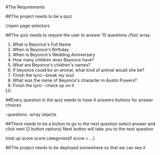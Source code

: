 #The Requirements

##The project needs to be a quiz

//open page selectors

##The quiz needs to require the user to answer 10 questions
//list/ array
1. What is Beyonce's Full Name
2. When is Beyonce's Birthday
3. When is Beyonce's Wedding Anniversary
4. How many children does Beyonce have?
5. What are Beyonce's children's names?
6. If beyonce could be an animal, what kind of animal would she be?
7. Finish the lyric--break my soul
8. What was the name of Beyonce's character in Austin Powers?
9. Finish the lyric--check up on it
10. 
##Every question in the quiz needs to have 4 answers
buttons for answer choices

-questions 
-array objects


##There needs to be a button to go to the next question
select answer and click next (2 button options)
Next button will take you to the next question

total up score
score categories(if score = ...)

##The project needs to be deployed somewhere so that we can see it